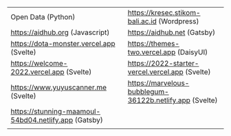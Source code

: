 |  |  |
| ------------- | ------------- |
| Open Data (Python)  | https://kresec.stikom-bali.ac.id (Wordpress) |
| https://aidhub.org (Javascript)  | https://aidhub.net (Gatsby)  |
| https://dota-monster.vercel.app (Svelte)  | https://themes-two.vercel.app (DaisyUI)  |
| https://welcome-2022.vercel.app (Svelte)  | https://2022-starter-vercel.vercel.app (Svelte)  |
| https://www.yuyuscanner.me (Svelte)  | https://marvelous-bubblegum-36122b.netlify.app (Svelte)  |
| https://stunning-maamoul-54bd04.netlify.app (Gatsby)  |  |
|  |  |
